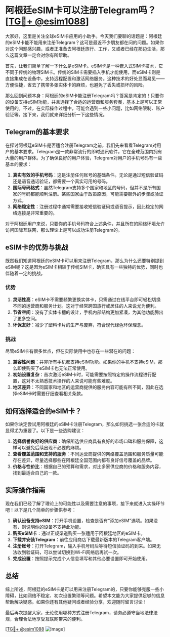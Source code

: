 # 阿根廷eSIM卡可以注册Telegram吗？[[TG💪+ @esim1088](https://t.me/s/esim1088)]

大家好，这里是关注全球eSIM卡应用的小助手。今天我们要聊的话题是：阿根廷的eSIM卡能不能用来注册Telegram？这可是最近不少朋友都在问的问题。如果你对这个问题感兴趣，或者正准备去阿根廷旅行、工作，又或者已经在那边生活，那么这篇文章一定会对你有所帮助。

首先，让我们简单了解一下什么是eSIM卡。eSIM卡是一种嵌入式SIM卡技术，它不同于传统的物理SIM卡。传统的SIM卡需要插入手机才能使用，而eSIM卡则是直接集成在设备中，支持远程配置和激活网络服务。这种技术的好处显而易见——方便快捷，省去了携带多张实体卡的麻烦，也避免了丢失或损坏的风险。

那么回到问题本身：阿根廷的eSIM卡能注册Telegram吗？答案是肯定的！只要你的设备支持eSIM功能，并且选择了合适的运营商和服务套餐，基本上是可以正常使用的。不过，在实际操作过程中，可能会遇到一些小问题，比如网络限制、账户验证等。接下来，我们就来详细分析一下这些情况。

## Telegram的基本要求

在探讨阿根廷eSIM卡是否适合注册Telegram之前，我们先来看看Telegram对用户的基本要求。Telegram是一款非常流行的即时通讯软件，它在全球范围内拥有大量的用户群体。为了确保良好的用户体验，Telegram对用户的手机号码有一些基本的要求：

1. **真实有效的手机号码**：这是注册任何账号的基础条件。无论是通过短信验证码还是语音通话验证，都需要一个真实可用的号码。
2. **国际号码格式**：虽然Telegram支持多个国家和地区的号码，但并不是所有国家的号码都能顺利注册。某些国家由于政策原因，可能需要额外的步骤或验证方式。
3. **网络稳定性**：注册过程中通常需要接收短信验证码或语音提示，因此稳定的网络连接是非常重要的。

对于阿根廷用户来说，只要你的手机号码符合上述条件，并且所在的网络环境允许访问国际互联网，那么理论上是可以成功注册Telegram的。

## eSIM卡的优势与挑战

既然我们知道阿根廷的eSIM卡可以用来注册Telegram，那么为什么还要特别提到eSIM呢？这是因为eSIM卡相较于传统SIM卡，确实具有一些独特的优势，同时也伴随着一定的挑战。

### 优势

1. **灵活性高**：eSIM卡不需要频繁更换实体卡，只需通过在线平台即可轻松切换不同的运营商和服务计划。这对于经常跨国旅行或居住的人来说尤为便利。
2. **节省空间**：没有了实体卡槽的设计，手机内部结构更加紧凑，为其他功能腾出了更多空间。
3. **环保友好**：减少了塑料卡片的生产与废弃，符合现代绿色环保理念。

### 挑战

尽管eSIM卡有很多优点，但在实际使用中也存在一些潜在的问题：

1. **兼容性问题**：并非所有手机都支持eSIM功能。如果你的手机不支持eSIM，那么即使购买了eSIM卡也无法正常使用。
2. **初始设置复杂**：首次激活eSIM卡时，可能需要按照特定的操作流程进行配置，这对不太熟悉技术操作的人来说可能有些难度。
3. **地区差异**：不同国家和地区的运营商提供的服务内容可能有所不同，因此在选择eSIM卡时需要仔细查看相关条款。

## 如何选择适合的eSIM卡？

如果你决定尝试用阿根廷的eSIM卡注册Telegram，那么如何挑选一张合适的卡就显得尤为重要了。以下是一些选购建议：

1. **选择信誉良好的供应商**：确保所选供应商具有良好的市场口碑和服务保障，这样可以避免后续出现不必要的麻烦。
2. **查看覆盖范围和支持的服务**：不同运营商提供的网络覆盖范围和服务质量可能存在差异，尽量选择那些在阿根廷全国范围内都有良好信号覆盖的品牌。
3. **价格与性价比**：根据自己的预算和需求，对比多家供应商的价格和服务内容，找到最适合自己的一款。

## 实际操作指南

现在我们已经了解了理论上的可能性以及需要注意的事项，接下来就进入实操环节吧！以下是几个简单的步骤供参考：

1. **确认设备支持eSIM**：打开手机设置，检查是否有“添加eSIM”选项。如果没有，则说明你的设备不支持此功能。
2. **购买eSIM卡**：通过正规渠道购买一张适用于阿根廷地区的eSIM卡。
3. **下载并安装Telegram**：前往应用商店下载最新版本的Telegram客户端。
4. **注册账号**：打开Telegram，输入手机号码后等待短信验证码的到来。如果无法收到验证码，可以尝试切换到Wi-Fi网络后再试一次。
5. **完成设置**：按照提示完成个人信息填写和其他必要设置即可开始使用。

## 总结

综上所述，阿根廷的eSIM卡是可以用来注册Telegram的，只要你能够克服一些小障碍，比如网络不稳定、初次设置繁琐等问题。希望本文能为大家提供足够的信息帮助解决疑惑。如果你还有其他疑问或者经验分享，欢迎随时留言讨论！

最后再次提醒大家，无论使用哪种方式注册Telegram，请务必遵守当地法律法规，合理合法地享受互联网带来的便利。

[[TG💪+ @esim1088](https://t.me/s/esim1088) ![Image](https://i.postimg.cc/4NQfJmqS/Snipaste-2025-05-13-00-14-12.png)]